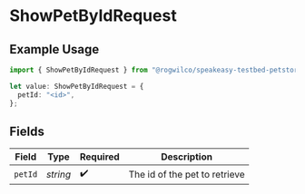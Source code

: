 # ShowPetByIdRequest

## Example Usage

```typescript
import { ShowPetByIdRequest } from "@rogwilco/speakeasy-testbed-petstore/models/operations";

let value: ShowPetByIdRequest = {
  petId: "<id>",
};
```

## Fields

| Field                         | Type                          | Required                      | Description                   |
| ----------------------------- | ----------------------------- | ----------------------------- | ----------------------------- |
| `petId`                       | *string*                      | :heavy_check_mark:            | The id of the pet to retrieve |